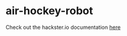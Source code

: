 # air-hockey-robot

Check out the hackster.io documentation [here](https://www.hackster.io/windowsiot/air-hockey-robot-7d7a24)